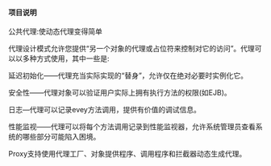 #### 项目说明
公共代理:使动态代理变得简单

代理设计模式允许您提供“另一个对象的代理或占位符来控制对它的访问”。代理可以以多种方式使用，其中一些是:


延迟初始化——代理充当实际实现的“替身”，允许仅在绝对必要时实例化它。

安全性——代理对象可以验证用户实际上拥有执行方法的权限(如EJB)。

日志—代理可以记录evey方法调用，提供有价值的调试信息。

性能监视——代理可以将每个方法调用记录到性能监视器，允许系统管理员查看系统的哪些部分可能陷入困境。

Proxy支持使用代理工厂、对象提供程序、调用程序和拦截器动态生成代理。
